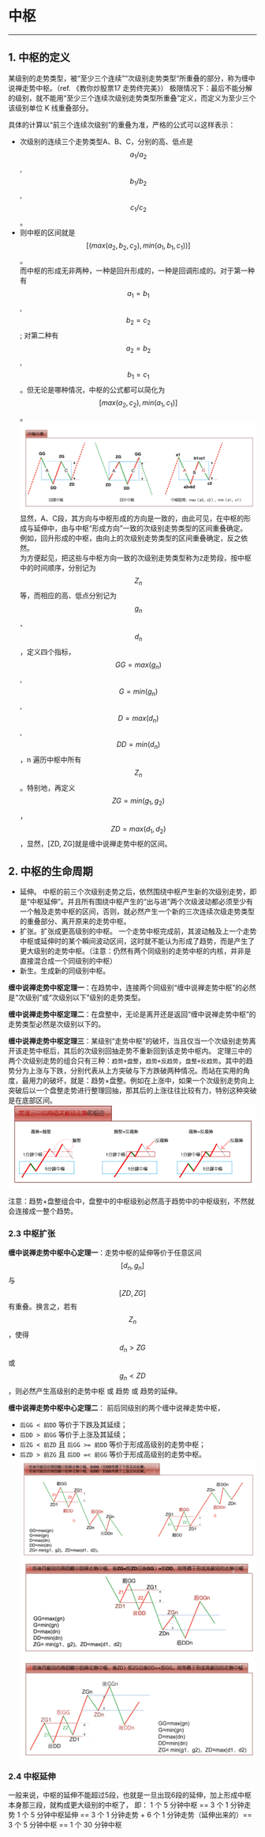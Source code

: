 # 中枢

---

## 1. 中枢的定义 
某级别的走势类型，被“至少三个连续”“次级别走势类型“所重叠的部分，称为缠中说禅走势中枢。（ref. 《教你炒股票17 走势终完美》）
极限情况下：最后不能分解的级别，就不能用“至少三个连续次级别走势类型所重叠”定义，而定义为至少三个该级别单位 K 线重叠部分。

具体的计算以“前三个连续次级别”的重叠为准，严格的公式可以这样表示：  
- 次级别的连续三个走势类型A、B、C，分别的高、低点是 $$a_1/a_2$$,$$b_1/b_2$$,$$c_1/c_2$$。  
- 则中枢的区间就是 $$[(max(a_2,b_2,c_2), min(a_1,b_1,c_1))]$$。  
  而中枢的形成无非两种，一种是回升形成的，一种是回调形成的。对于第一种有$$a_1=b_1$$, $$b_2=c_2$$; 对第二种有$$a_2=b_2$$, $$b_1=c_1$$。但无论是哪种情况，中枢的公式都可以简化为 $$[max(a_2,c_2), min(a_1,c_1)]$$。  
  ![中枢结构](./images/中枢结构.png)
  显然，A、C段，其方向与中枢形成的方向是一致的，由此可见，在中枢的形成与延伸中，由与中枢“形成方向”一致的次级别走势类型的区间重叠确定。  
  例如，回升形成的中枢，由向上的次级别走势类型的区间重叠确定，反之依然。  
  为方便起见，把这些与中枢方向一致的次级别走势类型称为`Z`走势段，按中枢中的时间顺序，分别记为$$Z_n$$等，而相应的高、低点分别记为$$g_n$$、$$d_n$$，定义四个指标，$$GG=max(g_n)$$, $$G=min(g_n)$$, $$D=max(d_n)$$, $$DD=min(d_n)$$，n 遍历中枢中所有$$Z_n$$。特别地，再定义$$ZG=min(g_1, g_2)$$，$$ZD=max(d_1,d_2)$$，显然，[ZD, ZG]就是缠中说禅走势中枢的区间。
  

## 2. 中枢的生命周期
- 延伸。
  中枢的前三个次级别走势之后，依然围绕中枢产生新的次级别走势，即是“中枢延伸”。并且所有围绕中枢产生的“出与进”两个次级波动都必须至少有一个触及走势中枢的区间，否则，就必然产生一个新的三次连续次级走势类型的重叠部分、离开原来的走势中枢。
- 扩张。扩张成更高级别的中枢。
  一个走势中枢完成前，其波动触及上一个走势中枢或延伸时的某个瞬间波动区间，这时就不能认为形成了趋势，而是产生了更大级别的走势中枢。（注意：仍然有两个同级别的走势中枢的内核，并非是直接混合成一个同级别的中枢）
- 新生。生成新的同级别中枢。

**缠中说禅走势中枢定理一**：在趋势中，连接两个同级别“缠中说禅走势中枢”的必然是“次级别”或“次级别以下”级别的走势类型。

**缠中说禅走势中枢定理二**：在盘整中，无论是离开还是返回“缠中说禅走势中枢”的走势类型必然是次级别以下的。

**缠中说禅走势中枢定理三**：某级别“走势中枢”的破坏，当且仅当一个次级别走势离开该走势中枢后，其后的次级别回抽走势不重新回到该走势中枢内。
定理三中的两个次级别走势的组合只有三种：`趋势+盘整`，`趋势+反趋势`，`盘整+反趋势`。其中的趋势分为上涨与下跌，分别代表从上方突破与下方跌破两种情况。而站在实用的角度，最用力的破坏，就是：趋势+盘整。例如在上涨中，如果一个次级别走势向上突破后以一个盘整走势进行整理回抽，那其后的上涨往往比较有力，特别这种突破是在底部区间。  
![走势中枢定理三次级别组合](./images/走势中枢定理三次级别走势组合.png)

注意：趋势+盘整组合中，盘整中的中枢级别必然高于趋势中的中枢级别，不然就会连接成一整个趋势。  

### 2.3 中枢扩张
**缠中说禅走势中枢中心定理一**：走势中枢的延伸等价于任意区间 $$[d_n, g_n]$$ 与 $$[ZD, ZG]$$ 有重叠。换言之，若有 $$Z_n$$，使得 $$d_n > ZG$$ 或 $$g_n < ZD$$，则必然产生高级别的走势中枢 或 趋势 或 趋势的延伸。

**缠中说禅走势中枢中心定理二**：
前后同级别的两个缠中说禅走势中枢，
- `后GG < 前DD` 等价于下跌及其延续；
- `后DD > 前GG` 等价于上涨及其延续；
- `后ZG < 前ZD` 且 `后GG >= 前DD` 等价于形成高级别的走势中枢；
- `后ZD > 前ZG` 且 `后DD =< 前GG` 等价于形成高级别的走势中枢。
![形成趋势类型或者趋势类型的延伸](./images/趋势中枢公式.png)
![形成更高级别的中枢](./images/中枢扩张公式.png)

### 2.4 中枢延伸 
一般来说，中枢的延伸不能超过5段，也就是一旦出现6段的延伸，加上形成中枢本身那三段，就构成更大级别的中枢了，
即：
1 个 5 分钟中枢 == 3 个 1 分钟走势 
1 个 5 分钟中枢延伸 == 3 个 1 分钟走势 + 6 个 1 分钟走势（延伸出来的）== 3 个 5 分钟中枢 == 1 个 30 分钟中枢  
